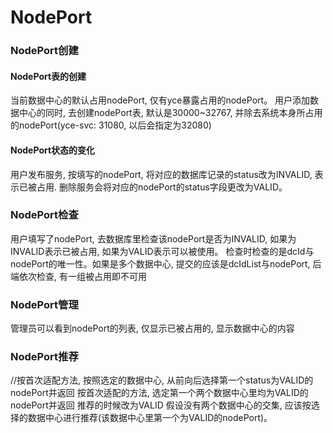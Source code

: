 NodePort
===============

### NodePort创建

#### NodePort表的创建
当前数据中心的默认占用nodePort, 仅有yce暴露占用的nodePort。 
用户添加数据中心的同时, 去创建nodePort表, 默认是30000~32767, 并除去系统本身所占用的nodePort(yce-svc: 31080, 以后会指定为32080)

#### NodePort状态的变化
用户发布服务, 按填写的nodePort, 将对应的数据库记录的status改为INVALID, 表示已被占用.
删除服务会将对应的nodePort的status字段更改为VALID。


### NodePort检查
用户填写了nodePort, 去数据库里检查该nodePort是否为INVALID, 如果为INVALID表示已被占用, 如果为VALID表示可以被使用。
检查时检查的是dcId与nodePort的唯一性。如果是多个数据中心, 提交的应该是dcIdList与nodePort, 后端依次检查, 有一组被占用即不可用

### NodePort管理
管理员可以看到nodePort的列表, 仅显示已被占用的, 显示数据中心的内容


### NodePort推荐
//按首次适配方法, 按照选定的数据中心, 从前向后选择第一个status为VALID的nodePort并返回
按首次适配的方法, 选定第一个两个数据中心里均为VALID的nodePort并返回
推荐的时候改为VALID
假设没有两个数据中心的交集, 应该按选择的数据中心进行推荐(该数据中心里第一个为VALID的nodePort)。 

